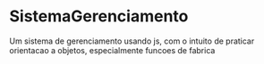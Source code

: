 # SistemaGerenciamento
Um sistema de gerenciamento usando js, com o intuito de praticar orientacao a objetos, especialmente funcoes de fabrica
